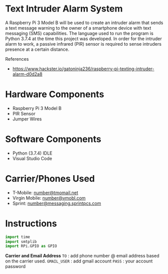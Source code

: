 # Text Intruder Alarm System
A Raspberry Pi 3 Model B will be used to create an intruder alarm that sends a text message warning to the owner of a smartphone device with text messaging (SMS) capabilities. The language used to run the program is Python 3.7.4 at the time this project was developed. In order for the intruder alarm to work, a passive infrared (PIR) sensor is required to sense intruders presence at a certain distance. 

References 
- https://www.hackster.io/gatoninja236/raspberry-pi-texting-intruder-alarm-d0d2a8

# Hardware Components
- Raspberry Pi 3 Model B
- PIR Sensor 
- Jumper Wires

# Software Components
- Python (3.7.4) IDLE
- Visual Studio Code 

# Carrier/Phones Used
- T-Mobile: number@tmomail.net
- Virgin Mobile: number@vmobl.com 
- Sprint: number@messaging.sprintpcs.com 

# Instructions
```python
import time
import smtplib
import RPi.GPIO as GPIO
```
**Carrier and Email Address**
`TO` : add phone number @ email address based on the carrier used.
`GMAIL_USER` : add gmail account 
`PASS` : your account password
